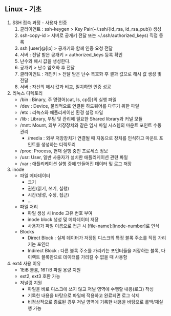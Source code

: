 ## Linux - 기초
1. SSH 접속 과정 - 사용자 인증
    1. 클라이언트 : ssh-keygen > Key Pair(~/.ssh/{id_rsa, id_rsa_pub}) 생성
    2. ssh-copy-id > 서버로 공개키 전달 또는 ~/.ssh/authorized_keys) 직접 등록
    3. ssh [user]@[ip] > 공개키와 함께 인증 요청 전달
    4. 서버 : 전달 받은 공개키 > authorized_keys 등록 확인
    5. 난수와 해시 값을 생성한다.
    6. 공개키 > 난수 암호화 후 전달
    7. 클라이언트 : 개인키 > 전달 받은 난수 복호화 후 결과 값으로 해시 값 생성 및 전달
    8. 서버 : 자신의 해시 값과 비교, 일치하면 인증 성공
2. 리눅스 디렉토리
    - /bin : Binary, 주 명령어(cat, ls, cp등)의 실행 파일
    - /dev : Device, 물리적으로 연결된 하드웨어를 다루기 위한 파일
    - /etc : 리눅스와 애플리케이션 환경 설정 파일
    - /lib : Library, 부팅 및 관리에 필요한 Shared library과 커널 모듈
    - /mnt: Mount, 외부 저장장치와 같은 임시 파일 시스템의 마운트 포인트 수동 관리
        - /media : 외부 저장장치가 연결될 때 자동으로 장치를 인식하고 마운트 포인트를 생성하는 디렉토리
    - /proc: Process, 현재 실행 중인 프로세스 정보
    - /usr: User, 일반 사용자가 설치한 애플리케이션 관련 파일
    - /var : 애플리케이션 실행 중에 만들어진 데이터 및 로그 저장
3. inode
    - 파일 메타데이터
        - 크기
        - 권한(읽기, 쓰기, 실행)
        - 시간(생성, 수정, 접근)
        - ...
    - 파일 처리
        - 파일 생성 시 inode 고유 번호 부여
        - inode block 생성 및 메타데이터 저장
        - 사용자가 파일 이름으로 접근 시 [file-name]:[inode-number]로 인식
    - Blocks
        - Direct Block : 실제 데이터가 저장된 디스크의 특정 블록 주소를 직접 가리키는 포인터
        - Indirect Block : 다른 블록 주소를 가리키는 포인터들을 저장하는 블록, 다이렉트 블록만으로 데이터를 가리킬 수 없을 때 사용함
4. ext4 사용 이유
    - 1EiB 볼륨, 16TiB 파일 용량 지원
    - ext2, ext3 호환 가능
    - 저널링 지원
        - 파일을 바로 디스크에 쓰지 않고 저널 영역에 수행할 내용(로그) 작성
        - 기록한 내용을 바탕으로 파일에 적용하고 완료되면 로그 삭제
        - 비정상적으로 종료된 경우 저널 영역에 기록한 내용을 바탕으로 롤백/재실행 가능
